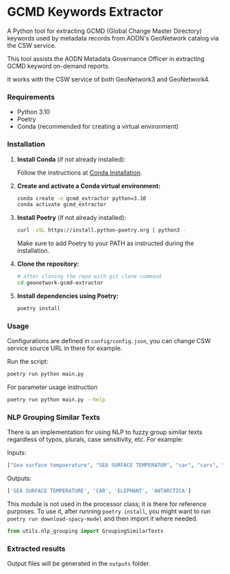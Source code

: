
# GCMD Keywords Extractor

A Python tool for extracting GCMD (Global Change Master Directory) keywords used by metadata records from AODN's GeoNetwork catalog via the CSW service.

This tool assists the AODN Metadata Governance Officer in extracting GCMD keyword on-demand reports.

It works with the CSW service of both GeoNetwork3 and GeoNetwork4.

### Requirements

- Python 3.10
- Poetry
- Conda (recommended for creating a virtual environment)

### Installation

1. **Install Conda** (if not already installed):

    Follow the instructions at [Conda Installation](https://docs.conda.io/projects/conda/en/latest/user-guide/install/index.html).

2. **Create and activate a Conda virtual environment:**

    ```bash
    conda create -n gcmd_extractor python=3.10
    conda activate gcmd_extractor
    ```

3. **Install Poetry** (if not already installed):

    ```bash
    curl -sSL https://install.python-poetry.org | python3 -
    ```

    Make sure to add Poetry to your PATH as instructed during the installation.

4. **Clone the repository:**

    ```bash
    # after cloning the repo with git clone command
    cd geonetwork-gcmd-extractor
    ```

5. **Install dependencies using Poetry:**

    ```bash
    poetry install
    ```

### Usage

Configurations are defined in `config/config.json`, you can change CSW service source URL in there for example.

Run the script:

```bash
poetry run python main.py
```

For parameter usage instruction
```bash
poetry run python main.py --help
```

### NLP Grouping Similar Texts

There is an implementation for using NLP to fuzzy group similar texts regardless of typos, plurals, case sensitivity, etc. For example:

Inputs:
```python
["Sea surface tempoerature", "SEA SURFACE TEMPERATUR", "car", "cars", "elephant", "ellephent", "antarticca"]
```

Outputs:
```python
['SEA SURFACE TEMPERATURE', 'CAR', 'ELEPHANT', 'ANTARCTICA']
```

This module is not used in the processor class; it is there for reference purposes. To use it, after running `poetry install`, you might want to run `poetry run download-spacy-model` and then import it where needed.

```python
from utils.nlp_grouping import GroupingSimilarTexts
```

### Extracted results

Output files will be generated in the `outputs` folder.
